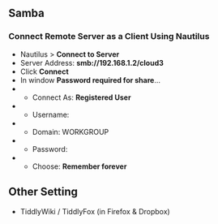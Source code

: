 ## Samba
### Connect Remote Server as a Client Using Nautilus
- Nautilus > __Connect to Server__
- Server Address: __smb://192.168.1.2/cloud3__
- Click __Connect__
- In window __Password required for share__...
- - Connect As: __Registered User__
- - Username: <username>
- - Domain: WORKGROUP
- - Password: <password>
- - Choose: __Remember forever__

## Other Setting
- TiddlyWiki / TiddlyFox (in Firefox & Dropbox)
